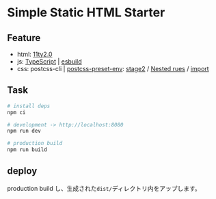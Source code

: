# Simple Static HTML Starter

## Feature

- html: [11ty2.0](https://github.com/11ty/eleventy/)
- js: [TypeScript](https://www.typescriptlang.org/ja/) | [esbuild](https://esbuild.github.io/)
- css: postcss-cli | [postcss-preset-env](https://github.com/csstools/postcss-plugins/tree/main/plugin-packs/postcss-preset-env): [stage2](https://preset-env.cssdb.org/features/#stage-2) / [Nested rues](https://qiita.com/otsuky/items/68a5fa533aff3f9386e5) / [import](https://github.com/postcss/postcss-import)

## Task

```sh
# install deps
npm ci

# development -> http://localhost:8080
npm run dev

# production build
npm run build
```

## deploy

production build し、生成された`dist/`ディレクトリ内をアップします。
